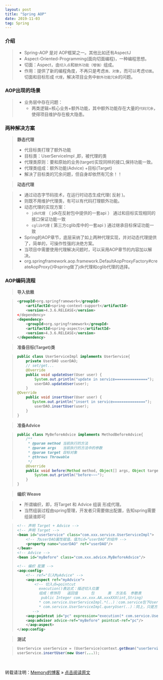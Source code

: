 ```yaml
---
layout: post
title: "Spring AOP"
date: 2019-11-03
tag: Spring
---
```

### 介绍

> * Spring-AOP 是对 AOP框架之一。其他比如还有AspectJ
> * Aspect-Oriented-Programming(面向切面编程)，一种编程思想。
> * 切面：Aspect，由`切入点`和`额外功能（增强）`组成。
> * 作用：提供了新的编程角度，不再只是考虑`类、对象`，而可以考虑`切面`。切面和目标形成 `代理`，解决项目业务中`额外功能冗余`的问题。

### AOP出现的场景

> * 业务层中存在问题：
>   - 两类逻辑=核心业务+额外功能，其中额外功能存在大量的`代码冗余`，使得项目维护存在极大隐患。

### 两种解决方案

> **静态代理**
>   - 代目标类打理了额外功能                   
>   - 目标类：UserServiceImpl ,即，被代理的类
>   - 代理类原则：要和原始的业务(target)实现同样的接口,保持功能一致。
>   - 代理类组成：额外功能(Advice) +目标(Target)
>   - 解决了目标类的冗余问题，但自身却依然有冗余！！

> **动态代理**

> * 通过动态字节码技术，在运行时动态生成代理( 反射 )。
> * 则既不用维护代理类，有可以有代码打理额外功能。
> * 动态代理的实现方案：
>   - `jdk代理` （ jdk在反射包中提供的一套api ） 通过和目标实现相同的接口保证功能一致
>   - `cglib代理` ( 第三方cglib库中的一套api )   通过继承目标保证功能一致
> * Spring的AOP章节，底层采纳了如上两种代理实现，并对动态代理提供了，简单的，可操作性强的决绝方案。
> * 当项目中需要使用代理解决问题时，可以采用AOP章节的内容加以解决。
> * org.springframework.aop.framework.DefaultAopProxyFactory#createAopProxy()中spring做了jdk代理和cglib代理的选择。

### AOP编码流程

> **导入依赖**

> ```xml
> <groupId>org.springframework</groupId>
>     <artifactId>spring-context-support</artifactId>
>     <version>4.3.6.RELEASE</version>
> </dependency>
> <dependency>
>     <groupId>org.springframework</groupId>
>     <artifactId>spring-aspects</artifactId>
>     <version>4.3.6.RELEASE</version>
> </dependency>
> ```

> **准备目标(Target)类**

> ```java
> public class UserServiceImpl implements UserService{
>     private UserDAO userDAO;
>     // set/get...
>     @Override
>     public void updateUser(User user) {
>         System.out.println("update in service===============");
>         userDAO.updateUser(user);
>     }
> @Override
>     public void insertUser(User user) {
>        System.out.println("insert in service===============");
>         userDAO.insertUser(user);
>     }
>}
>```

> **准备Advice**

>```java
> public class MyBeforeAdvice implements MethodBeforeAdvice{
>     /**
>      * @param method 当前执行的方法
>      * @param args   当前执行的方法中的参数
>      * @param target 目标对象
>      * @throws Throwable
>      */
>     @Override
>     public void before(Method method, Object[] args, Object target) throws Throwable {
>         System.out.println("before~~~");
>     }
> }
> ```

> **编织 Weave**

> * 所谓编织，即，将Target  和 Advice 组装 形成代理。
> * 当然组装过程由spring管理，开发者只需要做出配置，告知spring需要组装谁即可

>```xml
> <!-- 声明 Target + Advice -->
> <!-- 声明 Target -->
> <bean id="userService" class="com.xxx.service.UserServiceImpl">
>     <!-- 为userDAO属性赋值，值为id=“userDAO”的组件 -->
>     <property name="userDAO" ref="userDAO"/>
> </bean>
> <!-- Advice -->
> <bean id="myBefore" class="com.xxx.advice.MyBeforeAdvice"/>
> 
> <!-- 编织 配置 -->
> <aop:config>
>     <!-- ref="引入MyAdvice" -->
>     <aop:aspect ref="myAdvice">
>         <!-- 切入点=pointcut
>  		    execution()表达式：描述切入位置
>           组成：修饰符   返回值      包      类  方法名  参数表
>            public Integer com.xx.xxx.AA.xxxXXX(int,String)
>           * com.service.UserServiceImpl.*(..)：com.service包下UserServiceImpl类中，返回值修饰符任意，方法名任意，参数表任意
>           * com.service.UserServiceImpl.queryUser(..)：同上，只是方法名不是任意，而是 ”queryUser“
> 		 -->
>     <aop:pointcut id="pc" expression="execution(* com.service.UserServiceImpl.queryUser(..))"/>
>     <aop:advisor advice-ref="myBefore" pointcut-ref="pc"/>
>     </aop:aspect>
> </aop:config>
> ```

> **测试**

>```java
> UserService userService = (UserService)context.getBean("userService");
> userService.insertUser(new User(...));
>```

<br>
    
转载请注明：[Memory的博客](https://www.shendonghai.com) » [点击阅读原文](http://www.shendonghai.com/2019/11/Spring-AOP/) 